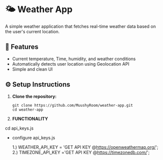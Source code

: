 # 🌤️ Weather App

A simple weather application that fetches real-time weather data based on the user's current location.

## 🚀 Features

- Current temperature, Time, humidity, and weather conditions
- Automatically detects user location using Geolocation API
- Simple and clean UI

## ⚙️ Setup Instructions

1. **Clone the repository:**


   ```
   git clone https://github.com/MuushyRoom/weather-app.git
   cd weather-app
   ```

2. **FUNCTIONALITY**

  cd api_keys.js
- configure api_keys.js
  
  1.) WEATHER_API_KEY = 'GET API KEY @https://openweathermap.org/';
  2.) TIMEZONE_API_KEY ='GET API KEY @https://timezonedb.com/';
